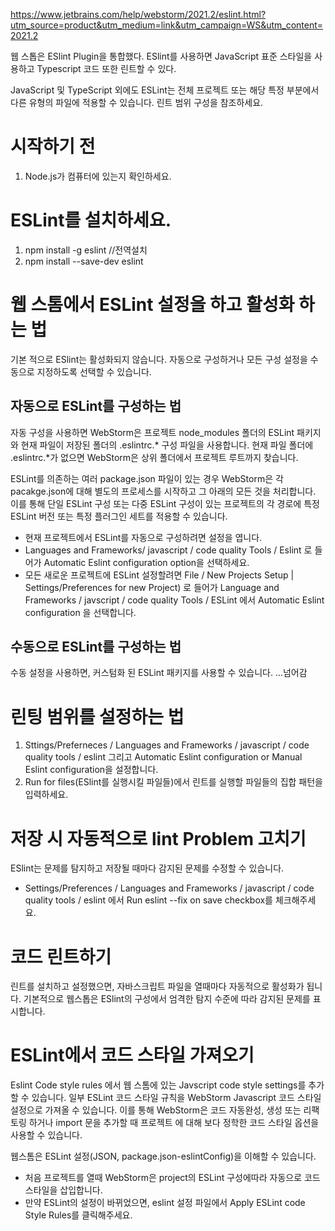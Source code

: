 https://www.jetbrains.com/help/webstorm/2021.2/eslint.html?utm_source=product&utm_medium=link&utm_campaign=WS&utm_content=2021.2

웹 스톱은 ESlint Plugin을 통합했다. ESlint를 사용하면 JavaScript 표준 스타일을 사용하고 Typescript 코드 또한 린트할 수 있다.

JavaScript 및 TypeScript 외에도 ESLint는 전체 프로젝트 또는 해당 특정 부분에서 다른 유형의 파일에 적용할 수 있습니다. 린트 범위 구성을 참조하세요.

# 시작하기 전

1. Node.js가 컴퓨터에 있는지 확인하세요.


# ESLint를 설치하세요.
1. npm install -g eslint //전역설치
2. npm install --save-dev eslint


# 웹 스톰에서 ESLint 설정을 하고 활성화 하는 법
기본 적으로 ESlint는 활성화되지 않습니다. 자동으로 구성하거나 모든 구성 설정을 수동으로 지정하도록 선택할 수 있습니다.

## 자동으로 ESLint를 구성하는 법
자동 구성을 사용하면 WebStorm은 프로젝트 node_modules 폴더의 ESLint 패키지와 현재 파일이 저장된 폴더의 .eslintrc.* 구성 파일을 사용합니다. 현재 파일 폴더에 .eslintrc.*가 없으면 WebStorm은 상위 폴더에서 프로젝트 루트까지
찾습니다.

ESLint를 의존하는 여러 package.json 파일이 있는 경우 WebStorm은 각 pacakge.json에 대해 별도의 프로세스를 시작하고 그 아래의 모든 것을 처리합니다.
이를 통해 단일 ESLint 구성 또는 다중 ESLint 구성이 있는 프로젝트의 각 경로에 특정 ESLint 버전 또는 특정 플러그인 세트를 적용할 수 있습니다.

- 현재 프로젝트에서 ESLint를 자동으로 구성하려면 설정을 엽니다.
- Languages and Frameworks/ javascript / code quality Tools / Eslint 로 들어가 Automatic Eslint configuration option을 선택하세요.
- 모든 새로운 프로젝트에 ESLint 설정할려면 File / New Projects Setup | Settings/Preferences for new Project) 로 들어가 Language and Frameworks / javscript / code quality Tools / ESLint 에서 Automatic Eslint configuration 을 선택합니다.


## 수동으로 ESLint를 구성하는 법
수동 설정을 사용하면, 커스텀화 된 ESLint 패키지를 사용할 수 있습니다. 
...넘어감

# 린팅 범위를 설정하는 법

1. Sttings/Preferneces / Languages and Frameworks / javascript / code quality tools / eslint 그리고 Automatic Eslint configuration or Manual Eslint configuration을 설정합니다.
2. Run for files(ESlint를 실행시킬 파일들)에서 린트를 실행할 파일들의 집합 패턴을 입력하세요. 

# 저장 시 자동적으로 lint Problem 고치기
ESlint는 문제를 탐지하고 저장될 때마다 감지된 문제를 수정할 수 있습니다. 

- Settings/Preferences / Languages and Frameworks / javascript / code quality tools / eslint 에서 Run eslint --fix on save checkbox를 체크해주세요.

# 코드 린트하기 
린트를 설치하고 설정했으면, 자바스크립트 파일을 열때마다 자동적으로 활성화가 됩니다. 
기본적으로 웹스톱은 ESlint의 구성에서 엄격한 탐지 수준에 따라 감지된 문제를 표시합니다.


# ESLint에서 코드 스타일 가져오기
Eslint Code style rules 에서 웹 스톰에 있는 Javscript code style settings를 추가할 수 있습니다.
일부 ESLint 코드 스타일 규칙을 WebStorm Javascript 코드 스타일 설정으로 가져올 수 있습니다. 이를 통해 WebStorm은 코드 자동완성, 생성 또는 리팩토링 하거나 import 문을 추가할 때 프로젝트 에 대해 보다 정학한 코드 스타일 옵션을 사용할 수 있습니다.

웹스톰은 ESLint 설정(JSON, package.json-eslintConfig)을 이해할 수 있습니다. 

- 처음 프로젝트를 열때 WebStorm은 project의 ESLint 구성에따라 자동으로 코드스타일을 삽입합니다.
- 만약 ESLint의 설정이 바뀌었으면, eslint 설정 파일에서 Apply ESLint code Style Rules를 클릭해주세요.